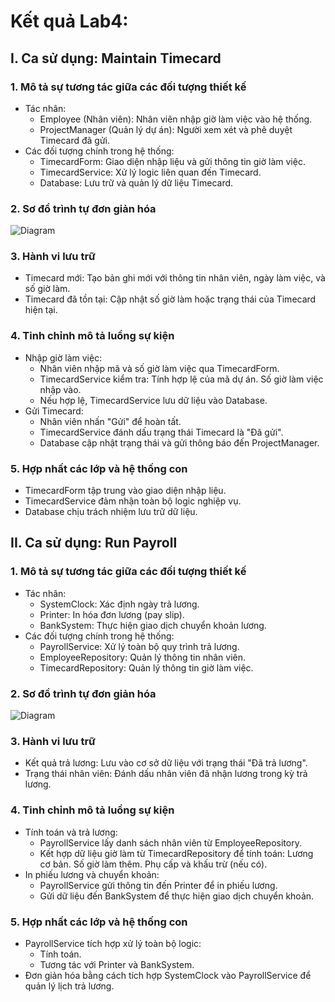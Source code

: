 # Kết quả Lab4:
## I. Ca sử dụng: Maintain Timecard
### 1. Mô tả sự tương tác giữa các đối tượng thiết kế
  - Tác nhân:
    + Employee (Nhân viên): Nhân viên nhập giờ làm việc vào hệ thống.
    + ProjectManager (Quản lý dự án): Người xem xét và phê duyệt Timecard đã gửi.
  - Các đối tượng chính trong hệ thống:
    + TimecardForm: Giao diện nhập liệu và gửi thông tin giờ làm việc.
    + TimecardService: Xử lý logic liên quan đến Timecard.
    + Database: Lưu trữ và quản lý dữ liệu Timecard.

### 2. Sơ đồ trình tự đơn giản hóa
![Diagram](https://www.planttext.com/api/plantuml/png/V9BBIWCn68NtUOf_gOk-G1TIQhqKEcN05joccJ29J3939bFeKbouSEDUX1PnPy658CmWBYA-Hvx0Lp2ZqriGDo7yvoJdoo5VrNidrrZfGYG84vqgE19PaiueHPaRSy8pB3MCkA04g-WuLG9m3kF-d_8PLLDEQErejZks7jPuWlCVlTVTaKALNb2Y0onnJ0Lr4-S90uHMED0wSAbj639RBZE8kQtk8J5p0LEtlIPetAyjJMmRpcsrTFhRcWtsj7aIm59RlXBGjboa86nrn_VH2jkT3uCs36pvE8C8ImQvMH06XmohcCAm41EgSXG6qDgE6YbRFi3KLfU-Strn0t_gKAyaQ6Qh6z_hyGy-duir-pPXhzk8cfaN6OFcSkFpspfnBV2Dx6LugXVoSMiMheB8jL6usioy1dSh-_zP3TR4k7v__K3g2UfG6TNVx1i00F__0m00)

### 3. Hành vi lưu trữ
  - Timecard mới: Tạo bản ghi mới với thông tin nhân viên, ngày làm việc, và số giờ làm.
  - Timecard đã tồn tại: Cập nhật số giờ làm hoặc trạng thái của Timecard hiện tại.

### 4. Tinh chỉnh mô tả luồng sự kiện
  - Nhập giờ làm việc:
    + Nhân viên nhập mã  và số giờ làm việc qua TimecardForm.
    + TimecardService kiểm tra: Tính hợp lệ của mã dự án. Số giờ làm việc nhập vào.
    + Nếu hợp lệ, TimecardService lưu dữ liệu vào Database.
  - Gửi Timecard:
    + Nhân viên nhấn "Gửi" để hoàn tất.
    + TimecardService đánh dấu trạng thái Timecard là "Đã gửi".
    + Database cập nhật trạng thái và gửi thông báo đến ProjectManager.

### 5. Hợp nhất các lớp và hệ thống con
  - TimecardForm tập trung vào giao diện nhập liệu.
  - TimecardService đảm nhận toàn bộ logic nghiệp vụ.
  - Database chịu trách nhiệm lưu trữ dữ liệu.



## II. Ca sử dụng: Run Payroll
### 1. Mô tả sự tương tác giữa các đối tượng thiết kế
  - Tác nhân:
    + SystemClock: Xác định ngày trả lương.
    + Printer: In hóa đơn lương (pay slip).
    + BankSystem: Thực hiện giao dịch chuyển khoản lương.
  - Các đối tượng chính trong hệ thống:
    + PayrollService: Xử lý toàn bộ quy trình trả lương.
    + EmployeeRepository: Quản lý thông tin nhân viên.
    + TimecardRepository: Quản lý thông tin giờ làm việc.

### 2. Sơ đồ trình tự đơn giản hóa
![Diagram](https://www.planttext.com/api/plantuml/png/T951JiCm54JtESLSW0jaWQeq6oGMIEq5J6hLLfAVu7nNPCq9k0458IGaH2LO9OikZ7AFd80h44CBZKGtbgtvC_DiVxRRISN2iCspG2HS6CpgYcK-pOea3Sf1qOak1J4kH6sAB9j9izA9XAYmsuwcOi7YKbJVUXoDf4XG-XFkHNyQvnjDB4qG703Wv7JV4YBgcrV6nstVF5caVVi6DdtpWApRT6jQ1dkomHD78UR6rhYsVVF8OENUQGdM15Bkdh3IxdbOtHtcEfU9C8j3-s_btBsG0XTkJSTgphkDfscsZ2lhSOv2xIuOuenGAZrOx7zZ_c52J9Mj-_Q6aAfYoFkhdqXQ-C_w0W00__y30000)

### 3. Hành vi lưu trữ
  - Kết quả trả lương: Lưu vào cơ sở dữ liệu với trạng thái "Đã trả lương".
  - Trạng thái nhân viên: Đánh dấu nhân viên đã nhận lương trong kỳ trả lương.

### 4. Tinh chỉnh mô tả luồng sự kiện
  - Tính toán và trả lương:
    + PayrollService lấy danh sách nhân viên từ EmployeeRepository.
    + Kết hợp dữ liệu giờ làm từ TimecardRepository để tính toán:
      Lương cơ bản.
      Số giờ làm thêm.
      Phụ cấp và khấu trừ (nếu có).
  - In phiếu lương và chuyển khoản:
    + PayrollService gửi thông tin đến Printer để in phiếu lương.
    + Gửi dữ liệu đến BankSystem để thực hiện giao dịch chuyển khoản.

### 5. Hợp nhất các lớp và hệ thống con
  - PayrollService tích hợp xử lý toàn bộ logic:
    + Tính toán.
    + Tương tác với Printer và BankSystem.
  - Đơn giản hóa bằng cách tích hợp SystemClock vào PayrollService để quản lý lịch trả lương.
